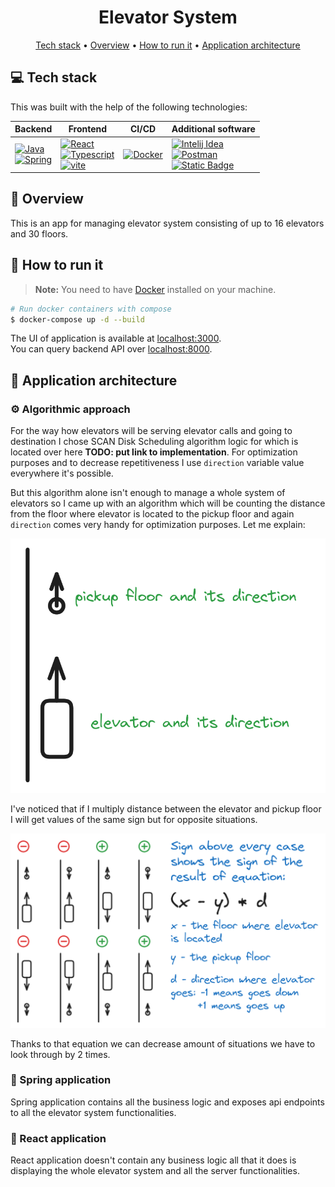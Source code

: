 <h1 align="center">
  Elevator System
</h1>

<p align="center">
  <a href="#tech-stack">Tech stack</a> •
  <a href="#overview">Overview</a> •
  <a href="#try">How to run it</a> •
  <a href="#app-architecture">Application architecture</a>
</p>

## <a name="tech-stack"></a>:computer: Tech stack

This was built with the help of the following technologies:

| Backend                                                                                                                                                                                                                                                                                                                                                                                                                                                                                                                                                                                                                                                                                                                                                                                        | Frontend                                                                                                                                                                                                                                                                                                                                                                                                                                                                                                                             | CI/CD                                                                                                                          | Additional software                                                                                                                                                                                                                                                                                                                                                                                             |
|------------------------------------------------------------------------------------------------------------------------------------------------------------------------------------------------------------------------------------------------------------------------------------------------------------------------------------------------------------------------------------------------------------------------------------------------------------------------------------------------------------------------------------------------------------------------------------------------------------------------------------------------------------------------------------------------------------------------------------------------------------------------------------------------|--------------------------------------------------------------------------------------------------------------------------------------------------------------------------------------------------------------------------------------------------------------------------------------------------------------------------------------------------------------------------------------------------------------------------------------------------------------------------------------------------------------------------------------|--------------------------------------------------------------------------------------------------------------------------------|-----------------------------------------------------------------------------------------------------------------------------------------------------------------------------------------------------------------------------------------------------------------------------------------------------------------------------------------------------------------------------------------------------------------|
| [![Java](https://img.shields.io/badge/java-orange?style=for-the-badge&logo=openjdk&logoColor=white)](https://openjdk.org/)<br/>[![Spring](https://img.shields.io/badge/spring-green?style=for-the-badge&logo=spring&logoColor=white)](https://spring.io/) | [![React](https://img.shields.io/badge/React-black?style=for-the-badge&logo=React)](https://react.dev/)<br/>[![Typescript](https://img.shields.io/badge/typescript-blue?style=for-the-badge&logo=typescript&logoColor=white)](https://www.typescriptlang.org/)<br/>[![vite](https://img.shields.io/badge/vite-black?style=for-the-badge&logo=vite)](https://vitejs.dev/) | [![Docker](https://img.shields.io/badge/docker-blue?style=for-the-badge&logo=docker&logoColor=white)](https://www.docker.com/) | [![Intelij Idea](https://img.shields.io/badge/Intelij%20Idea-grey?style=for-the-badge&logo=intellijidea)](https://www.jetbrains.com/idea/)<br/>[![Postman](https://img.shields.io/badge/Postman-orange?style=for-the-badge&logo=postman&logoColor=white)](https://www.postman.com/)<br/>[![Static Badge](https://img.shields.io/badge/figma-pink?style=for-the-badge&logo=figma&logoColor=black)](https://www.figma.com/) |

## <a name="overview"></a>:mag_right: Overview

This is an app for managing elevator system consisting of up to
16 elevators and 30 floors.

## <a name="try"></a>:monocle_face: How to run it

> **Note:**
> You need to have [Docker](https://docs.docker.com/engine/install/) installed on your machine.

```bash
# Run docker containers with compose
$ docker-compose up -d --build
```

The UI of application is available at [localhost:3000](http://localhost:3000).<br/>
You can query backend API over [localhost:8000](http://localhost:8000).

## <a name="app-architecture"></a>:triangular_ruler: Application architecture

### :gear: Algorithmic approach

For the way how elevators will be serving elevator calls and going
to destination I chose SCAN Disk Scheduling algorithm logic for which
is located over here **TODO: put link to implementation**. For optimization
purposes and to decrease repetitiveness I use `direction` variable
value everywhere it's possible.

But this algorithm alone isn't enough to manage a whole system of elevators
so I came up with an algorithm which will be counting the distance
from the floor where elevator is located to the pickup floor and again
`direction` comes very handy for optimization purposes. Let me explain:

<img src="./readme-images/sign-explanation.png" alt="Sign explanation">

I've noticed that if I multiply distance between the elevator and pickup
floor I will get values of the same sign but for opposite situations.

<img src="./readme-images/elevator_sign_trick.png" alt="Sign trick">

Thanks to that equation we can decrease amount of situations we have to
look through by 2 times.

### :herb: Spring application

Spring application contains all the business logic and exposes api
endpoints to all the elevator system functionalities.

### :newspaper: React application

React application doesn't contain any business logic all that it does
is displaying the whole elevator system and all the server
functionalities.
